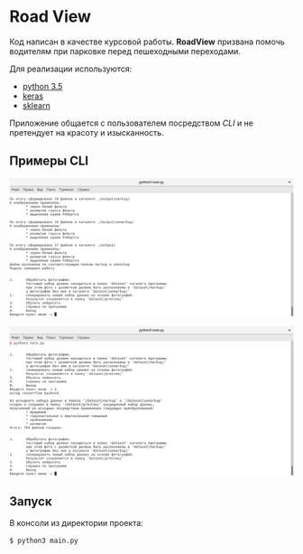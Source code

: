 
# Road View

Код написан в качестве курсовой работы.
**RoadView** призвана помочь водителям при парковке перед пешеходными переходами. 

Для реализации используются:
* [python 3.5](https://www.python.org/)
* [keras](https://keras.io)
* [sklearn](http://scikit-learn.org)

Приложение общается с пользователем посредством *CLI* и не претендует на красоту и изысканность.

## Примеры CLI

![Menu_1](/screens/menu_1_processing.png)

![Menu_2](/screens/menu_2_gen.png)

## Запуск

В консоли из директории проекта: 

```bash
$ python3 main.py
```